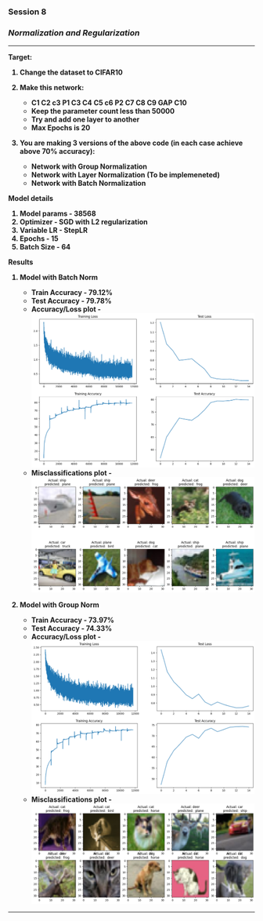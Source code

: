<h3><b> Session 8 </h3>

<h3><i><b>Normalization and Regularization</b></i></h2>


---


**Target:**
1. Change the dataset to CIFAR10
2. Make this network:
    -   C1 C2 c3 P1 C3 C4 C5 c6 P2 C7 C8 C9 GAP C10
    -   Keep the parameter count less than 50000
    -   Try and add one layer to another
    -   Max Epochs is 20

3. You are making 3 versions of the above code (in each case achieve above 70% accuracy):
    -    Network with Group Normalization
    -    Network with Layer Normalization (To be implemeneted)
    -    Network with Batch Normalization



**Model details**
1. Model params - 38568 
2. Optimizer - SGD with L2 regularization 
3. Variable LR - StepLR
4. Epochs - 15
5. Batch Size - 64 



**Results**
1. Model with Batch Norm
    - Train Accuracy - 79.12%
    - Test Accuracy - 79.78%
    - Accuracy/Loss plot - ![kkdm](./images/BatchNorm_Accplot.png)
    - Misclassifications plot - ![kkdm](./images/BatchNorm_Misclassified.png)

2. Model with Group Norm
    - Train Accuracy - 73.97%
    - Test Accuracy - 74.33%
    - Accuracy/Loss plot - ![kkdm](./images/GroupNorm_Accplot.png)
    - Misclassifications plot - ![kkdm](./images/GroupNorm_Misclassified.png)


---
